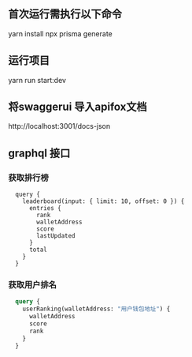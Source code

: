 ## 首次运行需执行以下命令

yarn install
npx prisma generate

## 运行项目

yarn run start:dev

## 将swaggerui 导入apifox文档

http://localhost:3001/docs-json


## graphql 接口
  ### 获取排行榜
```ql
  query {
    leaderboard(input: { limit: 10, offset: 0 }) {
      entries {
        rank
        walletAddress
        score
        lastUpdated
      }
      total
    }
  }
```

  ### 获取用户排名
```graphql
  query {
    userRanking(walletAddress: "用户钱包地址") {
      walletAddress
      score
      rank
    }
  }
```